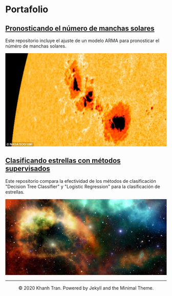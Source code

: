 # Portafolio

## [Pronosticando el número de manchas solares](https://github.com/SAlexOA/Sunspots)
Este repositorio incluye el ajuste de un modelo ARMA para pronosticar el núméro de manchas solares. 

![](images/imag_Sunspots.jpg)


## [Clasificando estrellas con métodos supervisados](https://github.com/SAlexOA/Star_Classifier)
Este repositorio compara la efectividad de los métodos de clasificación "Decision Tree Classifier" y "Logistic Regression" para la clasificación de estrellas.

![](images/Stars.jpg)

---
<center>© 2020 Khanh Tran. Powered by Jekyll and the Minimal Theme.</center>

